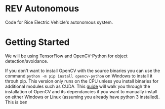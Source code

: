 # REV Autonomous
Code for Rice Electric Vehicle's autonomous system.

# Getting Started
We will be using TensorFlow and OpenCV-Python for object detection/avoidance.

If you don't want to install OpenCV with the source binaries you can use the command `python -m pip install opencv-python` on Windows to install it throuh pip. This version only runs on the CPU unless you install binaries for additional modules such as CUDA.
This [guide](https://docs.opencv.org/4.5.0/da/df6/tutorial_py_table_of_contents_setup.html) will walk you through the installation of OpenCV and its dependancies if you want to manually install on either Windows or Linux (assuming you already have python 3 installed).
This is ben
